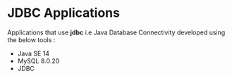 # JDBC Applications

Applications that use **jdbc** i.e Java Database Connectivity developed using the below tools :
+ Java SE 14
+ MySQL 8.0.20
+ JDBC
